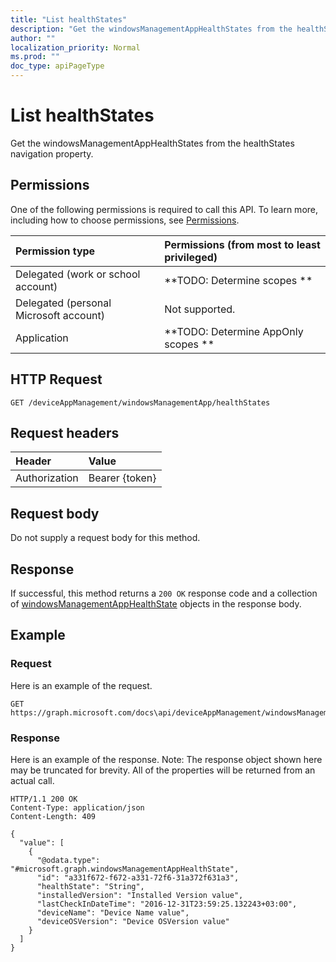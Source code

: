 ```yaml
---
title: "List healthStates"
description: "Get the windowsManagementAppHealthStates from the healthStates navigation property."
author: ""
localization_priority: Normal
ms.prod: ""
doc_type: apiPageType
---
```


# List healthStates

Get the windowsManagementAppHealthStates from the healthStates navigation property.

## Permissions
One of the following permissions is required to call this API. To learn more, including how to choose permissions, see [Permissions](/concepts/permissions-reference.md).

|Permission type|Permissions (from most to least privileged)|
|:---|:---|
|Delegated (work or school account)|**TODO: Determine scopes **|
|Delegated (personal Microsoft account)|Not supported.|
|Application|**TODO: Determine AppOnly scopes **|

## HTTP Request
<!-- {
  "blockType": "ignored"
}
-->
``` http
GET /deviceAppManagement/windowsManagementApp/healthStates
```

## Request headers
|Header|Value|
|:---|:---|
|Authorization|Bearer {token}|

## Request body
Do not supply a request body for this method.

## Response
If successful, this method returns a `200 OK` response code and a collection of [windowsManagementAppHealthState](../resources/windowsmanagementapphealthstate.md) objects in the response body.

## Example

### Request
Here is an example of the request.
<!-- {
  "blockType": "request",
  "name": "get_windowsmanagementapphealthstate"
}
-->
``` http
GET https://graph.microsoft.com/docs\api/deviceAppManagement/windowsManagementApp/healthStates
```

### Response
Here is an example of the response. Note: The response object shown here may be truncated for brevity. All of the properties will be returned from an actual call.
<!-- {
  "blockType": "response",
  "truncated": true,
  "@odata.type": "collection(microsoft.graph.windowsmanagementapphealthstate)"
}
-->
``` http
HTTP/1.1 200 OK
Content-Type: application/json
Content-Length: 409

{
  "value": [
    {
      "@odata.type": "#microsoft.graph.windowsManagementAppHealthState",
      "id": "a331f672-f672-a331-72f6-31a372f631a3",
      "healthState": "String",
      "installedVersion": "Installed Version value",
      "lastCheckInDateTime": "2016-12-31T23:59:25.132243+03:00",
      "deviceName": "Device Name value",
      "deviceOSVersion": "Device OSVersion value"
    }
  ]
}
```

